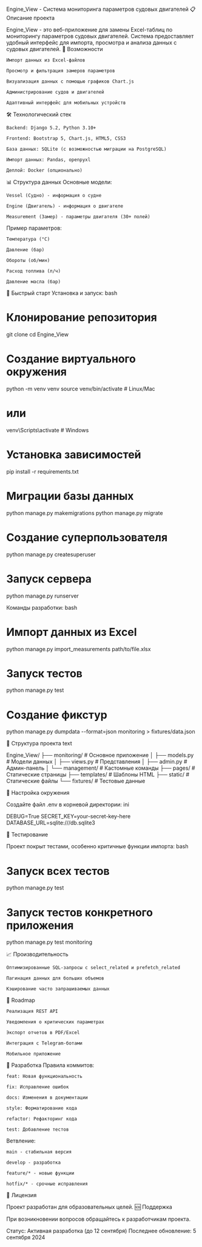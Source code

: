 Engine_View - Система мониторинга параметров судовых двигателей
📋 Описание проекта

Engine_View - это веб-приложение для замены Excel-таблиц по мониторингу параметров судовых двигателей. Система предоставляет удобный интерфейс для импорта, просмотра и анализа данных с судовых двигателей.
🚀 Возможности

    Импорт данных из Excel-файлов

    Просмотр и фильтрация замеров параметров

    Визуализация данных с помощью графиков Chart.js

    Администрирование судов и двигателей

    Адаптивный интерфейс для мобильных устройств

🛠 Технологический стек

    Backend: Django 5.2, Python 3.10+

    Frontend: Bootstrap 5, Chart.js, HTML5, CSS3

    База данных: SQLite (с возможностью миграции на PostgreSQL)

    Импорт данных: Pandas, openpyxl

    Деплой: Docker (опционально)

📊 Структура данных
Основные модели:

    Vessel (Судно) - информация о судне

    Engine (Двигатель) - информация о двигателе

    Measurement (Замер) - параметры двигателя (30+ полей)

Пример параметров:

    Температура (°C)

    Давление (бар)

    Обороты (об/мин)

    Расход топлива (л/ч)

    Давление масла (бар)

🚀 Быстрый старт
Установка и запуск:
bash

# Клонирование репозитория
git clone <repository-url>
cd Engine_View

# Создание виртуального окружения
python -m venv venv
source venv/bin/activate  # Linux/Mac
# или
venv\Scripts\activate  # Windows

# Установка зависимостей
pip install -r requirements.txt

# Миграции базы данных
python manage.py makemigrations
python manage.py migrate

# Создание суперпользователя
python manage.py createsuperuser

# Запуск сервера
python manage.py runserver

Команды разработки:
bash

# Импорт данных из Excel
python manage.py import_measurements path/to/file.xlsx

# Запуск тестов
python manage.py test

# Создание фикстур
python manage.py dumpdata --format=json monitoring > fixtures/data.json

📁 Структура проекта
text

Engine_View/
├── monitoring/          # Основное приложение
│   ├── models.py       # Модели данных
│   ├── views.py        # Представления
│   ├── admin.py        # Админ-панель
│   └── management/     # Кастомные команды
├── pages/              # Статические страницы
├── templates/          # Шаблоны HTML
├── static/             # Статические файлы
└── fixtures/           # Тестовые данные

🔧 Настройка окружения

Создайте файл .env в корневой директории:
ini

DEBUG=True
SECRET_KEY=your-secret-key-here
DATABASE_URL=sqlite:///db.sqlite3

🧪 Тестирование

Проект покрыт тестами, особенно критичные функции импорта:
bash

# Запуск всех тестов
python manage.py test

# Запуск тестов конкретного приложения
python manage.py test monitoring

📈 Производительность

    Оптимизированные SQL-запросы с select_related и prefetch_related

    Пагинация данных для больших объемов

    Кэширование часто запрашиваемых данных

🎯 Roadmap

    Реализация REST API

    Уведомления о критических параметрах

    Экспорт отчетов в PDF/Excel

    Интеграция с Telegram-ботами

    Мобильное приложение

🤝 Разработка
Правила коммитов:

    feat: Новая функциональность

    fix: Исправление ошибок

    docs: Изменения в документации

    style: Форматирование кода

    refactor: Рефакторинг кода

    test: Добавление тестов

Ветвление:

    main - стабильная версия

    develop - разработка

    feature/* - новые функции

    hotfix/* - срочные исправления

📝 Лицензия

Проект разработан для образовательных целей.
🆘 Поддержка

При возникновении вопросов обращайтесь к разработчикам проекта.

Статус: Активная разработка (до 12 сентября)
Последнее обновление: 5 сентября 2024